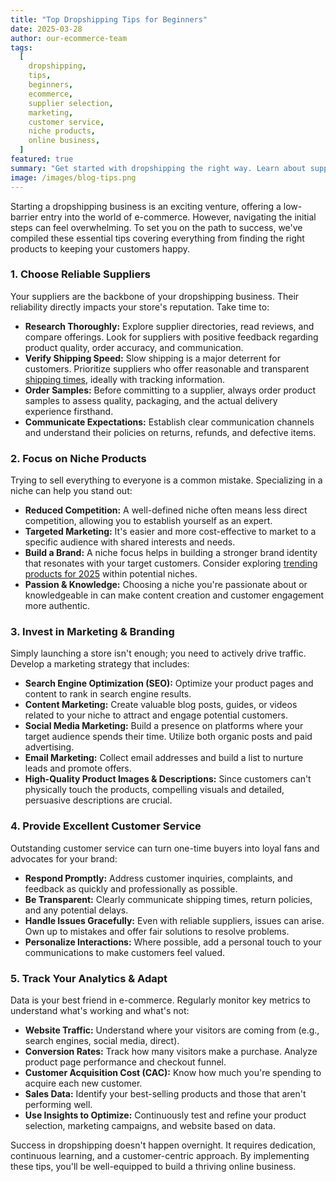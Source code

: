 ```yaml
---
title: "Top Dropshipping Tips for Beginners"
date: 2025-03-28
author: our-ecommerce-team
tags:
  [
    dropshipping,
    tips,
    beginners,
    ecommerce,
    supplier selection,
    marketing,
    customer service,
    niche products,
    online business,
  ]
featured: true
summary: "Get started with dropshipping the right way. Learn about supplier selection, marketing, customer service, niche products, and analytics from the experts!"
image: /images/blog-tips.png
---
```


Starting a dropshipping business is an exciting venture, offering a low-barrier entry into the world of e-commerce. However, navigating the initial steps can feel overwhelming. To set you on the path to success, we've compiled these essential tips covering everything from finding the right products to keeping your customers happy.

### 1. Choose Reliable Suppliers

Your suppliers are the backbone of your dropshipping business. Their reliability directly impacts your store's reputation. Take time to:

- **Research Thoroughly:** Explore supplier directories, read reviews, and compare offerings. Look for suppliers with positive feedback regarding product quality, order accuracy, and communication.
- **Verify Shipping Speed:** Slow shipping is a major deterrent for customers. Prioritize suppliers who offer reasonable and transparent [shipping times](/blog/fast-shipping.html), ideally with tracking information.
- **Order Samples:** Before committing to a supplier, always order product samples to assess quality, packaging, and the actual delivery experience firsthand.
- **Communicate Expectations:** Establish clear communication channels and understand their policies on returns, refunds, and defective items.

### 2. Focus on Niche Products

Trying to sell everything to everyone is a common mistake. Specializing in a niche can help you stand out:

- **Reduced Competition:** A well-defined niche often means less direct competition, allowing you to establish yourself as an expert.
- **Targeted Marketing:** It's easier and more cost-effective to market to a specific audience with shared interests and needs.
- **Build a Brand:** A niche focus helps in building a stronger brand identity that resonates with your target customers. Consider exploring [trending products for 2025](/blog/2025-trending-products.html) within potential niches.
- **Passion & Knowledge:** Choosing a niche you're passionate about or knowledgeable in can make content creation and customer engagement more authentic.

### 3. Invest in Marketing & Branding

Simply launching a store isn't enough; you need to actively drive traffic. Develop a marketing strategy that includes:

- **Search Engine Optimization (SEO):** Optimize your product pages and content to rank in search engine results.
- **Content Marketing:** Create valuable blog posts, guides, or videos related to your niche to attract and engage potential customers.
- **Social Media Marketing:** Build a presence on platforms where your target audience spends their time. Utilize both organic posts and paid advertising.
- **Email Marketing:** Collect email addresses and build a list to nurture leads and promote offers.
- **High-Quality Product Images & Descriptions:** Since customers can't physically touch the products, compelling visuals and detailed, persuasive descriptions are crucial.

### 4. Provide Excellent Customer Service

Outstanding customer service can turn one-time buyers into loyal fans and advocates for your brand:

- **Respond Promptly:** Address customer inquiries, complaints, and feedback as quickly and professionally as possible.
- **Be Transparent:** Clearly communicate shipping times, return policies, and any potential delays.
- **Handle Issues Gracefully:** Even with reliable suppliers, issues can arise. Own up to mistakes and offer fair solutions to resolve problems.
- **Personalize Interactions:** Where possible, add a personal touch to your communications to make customers feel valued.

### 5. Track Your Analytics & Adapt

Data is your best friend in e-commerce. Regularly monitor key metrics to understand what's working and what's not:

- **Website Traffic:** Understand where your visitors are coming from (e.g., search engines, social media, direct).
- **Conversion Rates:** Track how many visitors make a purchase. Analyze product page performance and checkout funnel.
- **Customer Acquisition Cost (CAC):** Know how much you're spending to acquire each new customer.
- **Sales Data:** Identify your best-selling products and those that aren't performing well.
- **Use Insights to Optimize:** Continuously test and refine your product selection, marketing campaigns, and website based on data.

Success in dropshipping doesn't happen overnight. It requires dedication, continuous learning, and a customer-centric approach. By implementing these tips, you'll be well-equipped to build a thriving online business.
